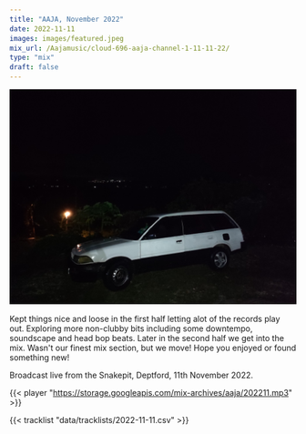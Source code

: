 ```yaml
---
title: "AAJA, November 2022"
date: 2022-11-11
images: images/featured.jpeg
mix_url: /Aajamusic/cloud-696-aaja-channel-1-11-11-22/
type: "mix"
draft: false
---
```


![artwork](images/featured.jpeg)

Kept things nice and loose in the first half letting alot of the records play out. Exploring more non-clubby bits including some downtempo, soundscape and head bop beats. Later in the second half we get into the mix. Wasn't our finest mix section, but we move! Hope you enjoyed or found something new!

Broadcast live from the Snakepit, Deptford, 11th November 2022.

{{< player "https://storage.googleapis.com/mix-archives/aaja/202211.mp3" >}}

{{< tracklist "data/tracklists/2022-11-11.csv" >}}
